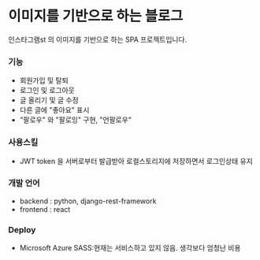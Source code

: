 # 이미지를 기반으로 하는 블로그 


인스타그램st 의 이미지를 기반으로 하는 SPA 프로젝트입니다.

### 기능
- 회원가입 및 탈퇴
- 로그인 및 로그아웃
- 글 올리기 및 글 수정
- 다른 글에 "좋아요" 표시
- "팔로우" 와 "팔로잉" 구현, "언팔로우"

### 사용스킬
- JWT token 을 서버로부터 발급받아 로컬스토리지에 저장하면서 로그인상태 유지

### 개발 언어
- backend : python, django-rest-framework
- frontend : react

### Deploy
- Microsoft Azure SASS:현재는 서비스하고 있지 않음. 생각보다 엄청난 비용
